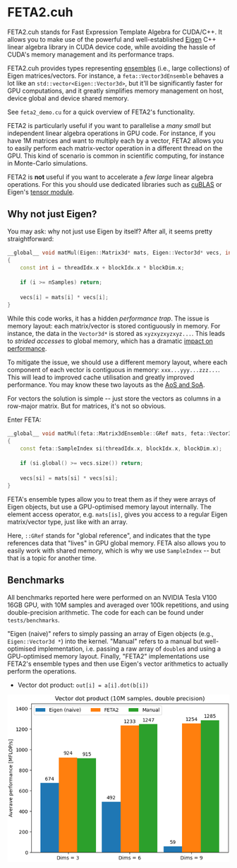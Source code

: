 # FETA2.cuh
FETA2.cuh stands for Fast Expression Template Algebra for CUDA/C++.
It allows you to make use of the powerful and well-established [Eigen](https://eigen.tuxfamily.org/)
C++ linear algebra library in CUDA device code, while avoiding the hassle of CUDA's
memory management and its performance traps.

FETA2.cuh provides types representing [ensembles](https://en.wikipedia.org/wiki/Ensemble_%28mathematical_physics%29)
(i.e., large collections) of Eigen matrices/vectors.
For instance, a `feta::Vector3dEnsemble` behaves a lot like an
`std::vector<Eigen::Vector3d>`, but it'll be significantly faster for GPU computations,
and it greatly simplifies memory management on host, device global and device shared memory.

See `feta2_demo.cu` for a quick overview of FETA2's functionality.

FETA2 is particularly useful if you want to parallelise a _many
small_ but independent linear algebra operations in GPU code.
For instance, if you have 1M matrices and want to multiply each by a vector,
FETA2 allows you to easily perform each matrix-vector operation in a different
thread on the GPU.
This kind of scenario is common in scientific computing, for instance in
 Monte-Carlo simulations.

FETA2 is **not** useful if you want to accelerate a _few large_ linear algebra operations.
For this you should use dedicated libraries such as [cuBLAS](https://developer.nvidia.com/cublas)
or Eigen's [tensor module](https://eigen.tuxfamily.org/dox/unsupported/eigen_tensors.html).

## Why not just Eigen?

You may ask: why not just use Eigen by itself?
After all, it seems pretty straightforward:

```cpp
__global__ void matMul(Eigen::Matrix3d* mats, Eigen::Vector3d* vecs, int nSamples)
{
    const int i = threadIdx.x + blockIdx.x * blockDim.x;

    if (i >= nSamples) return;

    vecs[i] = mats[i] * vecs[i];
}
```

While this code works, it has a hidden _performance trap_.
The issue is memory layout: each matrix/vector is stored contiguously in memory.
For instance, the data in the `Vector3d*` is stored as `xyzxyzxyzxyz...`.
This leads to _strided accesses_ to global memory, which has a dramatic
[impact on performance](https://docs.nvidia.com/cuda/cuda-c-best-practices-guide/index.html#strided-accesses).

To mitigate the issue, we should use a different memory layout, where each component
of each vector is contiguous in memory: `xxx...yyy...zzz...`.
This will lead to improved cache utilisation and greatly improved performance.
You may know these two layouts as the [AoS and SoA](https://en.wikipedia.org/wiki/AoS_and_SoA).

For vectors the solution is simple -- just store the vectors as columns in a row-major matrix.
But for matrices, it's not so obvious.

Enter FETA:

```cpp
__global__ void matMul(feta::Matrix3dEnsemble::GRef mats, feta::Vector3dEnsemble::GRef vecs)
{
    const feta::SampleIndex si(threadIdx.x, blockIdx.x, blockDim.x);

    if (si.global() >= vecs.size()) return;

    vecs[si] = mats[si] * vecs[si];
}
```

FETA's ensemble types allow you to treat them as if they were arrays of Eigen
objects, but use a GPU-optimised memory layout internally.
The element access operator, e.g. `mats[is]`, gives you access to a regular
Eigen matrix/vector type, just like with an array.

Here, `::GRef` stands for "global reference", and indicates that the type
references data that "lives" in GPU global memory.
FETA also allows you to easily work with shared memory, which is why
we use `SampleIndex` -- but that is a topic for another time.


## Benchmarks

All benchmarks reported here were performed on an NVIDIA Tesla V100 16GB GPU, with 10M
samples and averaged over 100k repetitions, and using double-precision arithmetic.
The code for each can be found under `tests/benchmarks`.

"Eigen (naive)" refers to simply passing an array of Eigen objects (e.g., `Eigen::Vector3d *`) 
into the kernel. "Manual" refers to a manual but well-optimised implementation, i.e. passing
a raw array of `double`s and using a GPU-optimised memory layout.
Finally, "FETA2" implementations use FETA2's ensemble types and then use Eigen's vector
arithmetics to actually perform the operations.

- Vector dot product: `out[i] = a[i].dot(b[i])`

![test](images/perf_vecDot.png)


